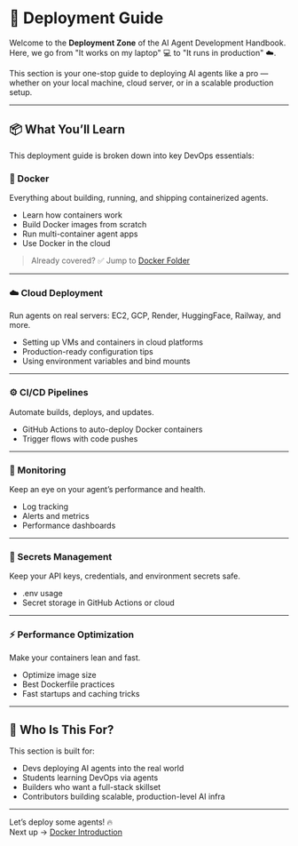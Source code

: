 # 🚀 Deployment Guide

Welcome to the **Deployment Zone** of the AI Agent Development Handbook.  
Here, we go from "It works on my laptop" 💻 to "It runs in production" ☁️.

This section is your one-stop guide to deploying AI agents like a pro — whether on your local machine, cloud server, or in a scalable production setup.

---

## 📦 What You’ll Learn

This deployment guide is broken down into key DevOps essentials:

### 🐳 Docker
Everything about building, running, and shipping containerized agents.
- Learn how containers work
- Build Docker images from scratch
- Run multi-container agent apps
- Use Docker in the cloud

> Already covered? ✅ Jump to [Docker Folder](./docker/01_intro.md)

---

### ☁️ Cloud Deployment
Run agents on real servers: EC2, GCP, Render, HuggingFace, Railway, and more.
- Setting up VMs and containers in cloud platforms
- Production-ready configuration tips
- Using environment variables and bind mounts

---

### ⚙️ CI/CD Pipelines
Automate builds, deploys, and updates.
- GitHub Actions to auto-deploy Docker containers
- Trigger flows with code pushes

---

### 🧠 Monitoring
Keep an eye on your agent’s performance and health.
- Log tracking
- Alerts and metrics
- Performance dashboards

---

### 🔐 Secrets Management
Keep your API keys, credentials, and environment secrets safe.
- .env usage
- Secret storage in GitHub Actions or cloud

---

### ⚡ Performance Optimization
Make your containers lean and fast.
- Optimize image size
- Best Dockerfile practices
- Fast startups and caching tricks

---

## 🧭 Who Is This For?
This section is built for:
- Devs deploying AI agents into the real world
- Students learning DevOps via agents
- Builders who want a full-stack skillset
- Contributors building scalable, production-level AI infra

---

Let’s deploy some agents! 🔥  
Next up → [Docker Introduction](./docker/0_overview.md)

